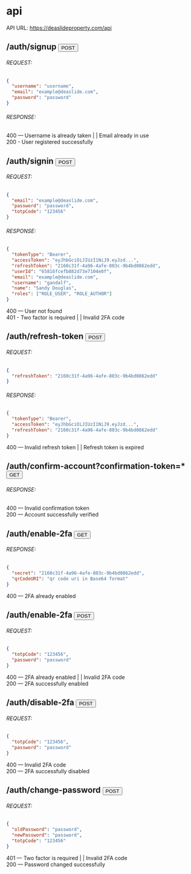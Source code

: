 # api
API URL: https://deaslideproperty.com/api

## /auth/signup <button>POST</button>
###### REQUEST:
```json
{
  "username": "username",
  "email": "example@deaslide.com",
  "password": "password"
}
```
###### RESPONSE:
400 — Username is already taken  | |  Email already in use <br />
200 - User registered successfully

## /auth/signin <button>POST</button>
###### REQUEST:
```json
{
  "email": "example@deaslide.com",
  "password": "password",
  "totpCode": "123456"
}
```
###### RESPONSE:
```json
{
  "tokenType": "Bearer",
  "accessToken": "eyJhbGciOiJIUzI1NiJ9.eyJzd...",
  "refreshToken": "2160c31f-4a96-4afe-803c-9b4bd0862edd",
  "userId": "65816fcefb882d73e7104e0f",
  "email": "example@deaslide.com",
  "username": "gandalf",
  "name": "Sandy Douglas",
  "roles": ["ROLE_USER", "ROLE_AUTHOR"]
}
```
400 — User not found <br />
401 - Two factor is required  | |  Invalid 2FA code

## /auth/refresh-token <button>POST</button>
###### REQUEST:
```json
{
  "refreshToken": "2160c31f-4a96-4afe-803c-9b4bd0862edd"
}
```
###### RESPONSE:
```json
{
  "tokenType": "Bearer",
  "accessToken": "eyJhbGciOiJIUzI1NiJ9.eyJzd...",
  "refreshToken": "2160c31f-4a96-4afe-803c-9b4bd0862edd"
}
```
400 — Invalid refresh token  | |  Refresh token is expired <br />
## /auth/confirm-account?confirmation-token=* <button>GET</button>
###### RESPONSE:
400 — Invalid confirmation token <br />
200 — Account successfully verified

## /auth/enable-2fa <button>GET</button>

###### RESPONSE:
```json
{
  "secret": "2160c31f-4a96-4afe-803c-9b4bd0862edd",
  "qrCodeURI": "qr code uri in Base64 format"
}
```
400 — 2FA already enabled
## /auth/enable-2fa <button>POST</button>
###### REQUEST:
```json
{
  "totpCode": "123456",
  "password": "password"
}
```
400 — 2FA already enabled  | |  Invalid 2FA code <br />
200 — 2FA successfully enabled

## /auth/disable-2fa <button>POST</button>
###### REQUEST:
```json
{
  "totpCode": "123456",
  "password": "password"
}
```
400 — Invalid 2FA code <br />
200 — 2FA successfully disabled

## /auth/change-password <button>POST</button>
###### REQUEST:
```json
{
  "oldPassword": "password",
  "newPassword": "password",
  "totpCode": "123456"
}
```
401 — Two factor is required  | |  Invalid 2FA code <br />
200 — Password changed successfully
